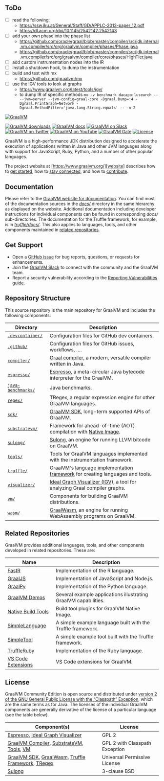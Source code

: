 ## ToDo
- [ ] read the following:
  - https://ssw.jku.at/General/Staff/GD/APPLC-2013-paper_12.pdf
  - https://dl.acm.org/doi/10.1145/2542142.2542143
- [ ] add your own phase into the phase list
  - https://github.com/oracle/graal/blob/master/compiler/src/jdk.internal.vm.compiler/src/org/graalvm/compiler/phases/Phase.java
  - https://github.com/oracle/graal/blob/master/compiler/src/jdk.internal.vm.compiler/src/org/graalvm/compiler/core/phases/HighTier.java
- [ ] add custom instrumentation nodes into the IR
- [ ] Install a shutdown hook, to dump the instrumentation 
- [ ] build and test with mx
  - https://github.com/graalvm/mx
- [ ] use the IGV tools to look at graphs
  - https://www.graalvm.org/latest/tools/igv/
  - to dump IR of specific methods ``mx -v benchmark dacapo:lusearch -- --jvm=server --jvm-config=graal-core -Dgraal.Dump=:4 -Dgraal.PrintGraph=Network -Dgraal.MethodFilter='java.lang.String.equals' -- -n 2``



[![GraalVM](.github/assets/logo_320x64.svg)][website]

[![GraalVM downloads][badge-dl]][downloads] [![GraalVM docs][badge-docs]][docs] [![GraalVM on Slack][badge-slack]][slack] [![GraalVM on Twitter][badge-twitter]][twitter] [![GraalVM on YouTube][badge-yt]][youtube]  [![GraalVM Gate][badge-gate]][gate] [![License][badge-license]](#license)

GraalVM is a high-performance JDK distribution designed to accelerate the execution of applications written in Java and other JVM languages along with support for JavaScript, Ruby, Python, and a number of other popular languages.

The project website at [https://www.graalvm.org/][website] describes how to [get started][getting-started], how to [stay connected][community], and how to [contribute][contributors].

## Documentation

Please refer to the [GraalVM website for documentation][docs]. You can find most of the documentation sources in the [_docs/_](docs/) directory in the same hierarchy as displayed on the website. Additional documentation including developer instructions for individual components can be found in corresponding _docs/_ sub-directories. The documentation for the Truffle framework, for example, is in [_truffle/docs/_](truffle/docs/). This also applies to languages, tools, and other components maintained in [related repositories](#related-repositories).

## Get Support

* Open a [GitHub issue][issues] for bug reports, questions, or requests for enhancements.
* Join the [GraalVM Slack][slack] to connect with the community and the GraalVM team.
* Report a security vulnerability according to the [Reporting Vulnerabilities guide][reporting-vulnerabilities].

## Repository Structure

This source repository is the main repository for GraalVM and includes the following components:

Directory | Description
------------ | -------------
[`.devcontainer/`](.devcontainer/) | Configuration files for GitHub dev containers.
[`.github/`](.github/) | Configuration files for GitHub issues, workflows, ….
[`compiler/`](compiler/) | [Graal compiler][reference-compiler], a modern, versatile compiler written in Java.
[`espresso/`](espresso/) | [Espresso][java-on-truffle], a meta-circular Java bytecode interpreter for the GraalVM.
[`java-benchmarks/`](java-benchmarks/) | Java benchmarks.
[`regex/`](regex/) | TRegex, a regular expression engine for other GraalVM languages.
[`sdk/`](sdk/) | [GraalVM SDK][graalvm-sdk], long-term supported APIs of GraalVM.
[`substratevm/`](substratevm/) | Framework for ahead-of-time (AOT) compilation with [Native Image][native-image].
[`sulong/`](sulong/) | [Sulong][reference-sulong], an engine for running LLVM bitcode on GraalVM.
[`tools/`](tools/) | Tools for GraalVM languages implemented with the instrumentation framework.
[`truffle/`](truffle/) | GraalVM's [language implementation framework][truffle] for creating languages and tools.
[`visualizer/`](visualizer/) | [Ideal Graph Visualizer (IGV)][igv], a tool for analyzing Graal compiler graphs.
[`vm/`](vm/) | Components for building GraalVM distributions.
[`wasm/`](wasm/) | [GraalWasm][reference-graalwasm], an engine for running WebAssembly programs on GraalVM.

## Related Repositories

GraalVM provides additional languages, tools, and other components developed in related repositories. These are:

Name         | Description
------------ | -------------
[FastR] | Implementation of the R language.
[GraalJS] | Implementation of JavaScript and Node.js.
[GraalPy] | Implementation of the Python language.
[GraalVM Demos][graalvm-demos] | Several example applications illustrating GraalVM capabilities.
[Native Build Tools][native-build-tools] | Build tool plugins for GraalVM Native Image.
[SimpleLanguage] | A simple example language built with the Truffle framework.
[SimpleTool] | A simple example tool built with the Truffle framework. 
[TruffleRuby] | Implementation of the Ruby language.
[VS Code Extensions][vscode-extensions] | VS Code extensions for GraalVM.

## License

GraalVM Community Edition is open source and distributed under [version 2 of the GNU General Public License with the “Classpath” Exception](LICENSE), which are the same terms as for Java. The licenses of the individual GraalVM components are generally derivative of the license of a particular language (see the table below).

Component(s) | License
------------ | -------------
[Espresso](espresso/LICENSE), [Ideal Graph Visualizer](visualizer/LICENSE) | GPL 2
[GraalVM Compiler](compiler/LICENSE.md), [SubstrateVM](substratevm/LICENSE), [Tools](tools/LICENSE), [VM](vm/LICENSE_GRAALVM_CE) | GPL 2 with Classpath Exception
[GraalVM SDK](sdk/LICENSE.md), [GraalWasm](wasm/LICENSE), [Truffle Framework](truffle/LICENSE.md), [TRegex](regex/LICENSE.md) | Universal Permissive License
[Sulong](sulong/LICENSE) | 3-clause BSD


[badge-dl]: https://img.shields.io/badge/download-latest-blue
[badge-docs]: https://img.shields.io/badge/docs-read-green
[badge-gate]: https://github.com/oracle/graal/actions/workflows/main.yml/badge.svg
[badge-license]: https://img.shields.io/badge/license-GPLv2+CE-green
[badge-slack]: https://img.shields.io/badge/Slack-join-active?logo=slack
[badge-twitter]: https://img.shields.io/badge/Twitter-@graalvm-active?logo=twitter
[badge-yt]: https://img.shields.io/badge/YouTube-subscribe-active?logo=youtube
[community]: https://www.graalvm.org/community/
[contributors]: https://www.graalvm.org/community/contributors/
[docs]: https://www.graalvm.org/latest/docs/
[downloads]: https://www.graalvm.org/downloads/
[fastr]: https://github.com/oracle/fastr
[gate]: https://github.com/oracle/graal/actions/workflows/main.yml
[getting-started]: https://www.graalvm.org/latest/docs/getting-started/
[graaljs]: https://github.com/oracle/graaljs
[graalpy]: https://github.com/oracle/graalpython
[graalvm-demos]: https://github.com/graalvm/graalvm-demos
[graalvm-sdk]: https://www.graalvm.org/sdk/javadoc/
[igv]: https://www.graalvm.org/latest/tools/igv/
[issues]: https://github.com/oracle/graal/issues
[java-on-truffle]: https://www.graalvm.org/latest/reference-manual/java-on-truffle/
[native-build-tools]: https://github.com/graalvm/native-build-tools
[native-image]: https://www.graalvm.org/native-image/
[reference-compiler]: https://www.graalvm.org/latest/reference-manual/java/compiler/
[reference-graalwasm]: https://www.graalvm.org/latest/reference-manual/wasm/
[reference-sulong]: https://www.graalvm.org/latest/reference-manual/llvm/
[reporting-vulnerabilities]: https://www.oracle.com/corporate/security-practices/assurance/vulnerability/reporting.html
[simplelanguage]: https://github.com/graalvm/simplelanguage
[simpletool]: https://github.com/graalvm/simpletool
[slack]: https://www.graalvm.org/slack-invitation/
[truffle]: https://www.graalvm.org/graalvm-as-a-platform/language-implementation-framework/
[truffleruby]: https://github.com/oracle/truffleruby
[twitter]: https://twitter.com/graalvm
[vscode-extensions]: https://github.com/graalvm/vscode-extensions
[website]: https://www.graalvm.org/
[youtube]: https://www.youtube.com/graalvm
